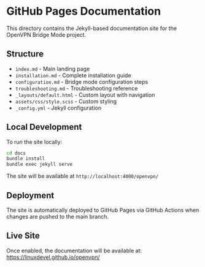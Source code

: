 # GitHub Pages Documentation

This directory contains the Jekyll-based documentation site for the OpenVPN Bridge Mode project.

## Structure

- `index.md` - Main landing page
- `installation.md` - Complete installation guide
- `configuration.md` - Bridge mode configuration steps
- `troubleshooting.md` - Troubleshooting reference
- `_layouts/default.html` - Custom layout with navigation
- `assets/css/style.scss` - Custom styling
- `_config.yml` - Jekyll configuration

## Local Development

To run the site locally:

```bash
cd docs
bundle install
bundle exec jekyll serve
```

The site will be available at `http://localhost:4000/openvpn/`

## Deployment

The site is automatically deployed to GitHub Pages via GitHub Actions when changes are pushed to the main branch.

## Live Site

Once enabled, the documentation will be available at:
https://linuxdevel.github.io/openvpn/